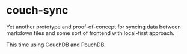 # couch-sync

Yet another prototype and proof-of-concept for syncing data between markdown files and some sort of frontend with local-first approach. 

This time using CouchDB and PouchDB.